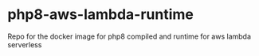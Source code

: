 # php8-aws-lambda-runtime
Repo for the docker image for php8 compiled and runtime for aws lambda serverless
